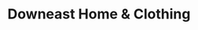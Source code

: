 ---
title: "Downeast Home & Clothing"
url: /salt-lake-city/downeast-home-und-clothing/
shop: Möbel
---